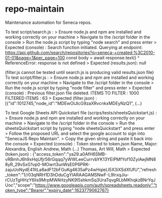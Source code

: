 # repo-maintain
Maintenance automation for Seneca repos.

To test script/search.js :
    > Ensure node.js and npm are installed and working correctly on your machine
    > Navigate to the /script folder in the console
    > Run the node.js script by typing "node search" and press enter
    > Expected (console) :
        Search function initiated.
        Querying at endpoint: https://api.github.com/search/repositories?q=seneca-+created:%3C2010-01-01&page=1&per_page=100
            const body = await response.text()
                            ^
        ReferenceError: response is not defined
    > Expected (results.json):
        null

(filter.js cannot be tested until search.js is producing valid results.json file)
To test script/filter.js :
    > Ensure node.js and npm are installed and working correctly on your machine
    > Navigate to the /script folder in the console
    > Run the node.js script by typing "node filter" and press enter
    > Expected (console) :
        Previous filter.json file deleted.
        ITEMS TO FILTER :  1000
        FILTERED ITEMS :  63
    > Expected (filter.json) :
        [{"id":1012745,"node_id":"MDEwOlJlcG9zaXRvcnkxMDEyNzQ1",
        (...)

To test Google Sheets API Quickstart file (scrips/tests/sheetsQuickstart.js) :
    > Ensure node.js and npm are installed and working correctly on your machine
    > Navigate to the /script folder in the console
    > Run the sheetsQuickstart script by typing "node sheetsQuickstart" and press enter
    > Follow the proposed URL and select the google account to sign into "SenecaJS Repo Maintain".
    > Copy the given string and paste it back into the console
    > Expected (console) :
        Token stored to token.json
        Name, Major:
        Alexandra, English
        Andrew, Math
        (...)
        Thomas, Art
        Will, Math
    > Expected (token.json) :
        {"access_token":"ya29.a0AfH6SMB-vRBmhJ6h9xHqUfjr56rGqqq7yWWLeeCurrvbYK13YElPMfYof10ZyiAwjMN88yR_29vSxG1vp0-MOwrt3unWsE0P6PRK-zajuUoNydE41ltLa8adF12bFGuKg4635aPz4wHqieLl5X3iXSdXfJfU","refresh_token":"1//03qNRH1D3hDduCgYIARAAGAMSNwF-L9IrxqJiu-rCUzTgHHzY6lis9MrpMWAHzyNK9l5shkmSq3UraTqvgRLbMKhqkzBNrYqJUoc","scope":"https://www.googleapis.com/auth/spreadsheets.readonly","token_type":"Bearer","expiry_date":1623779062767}